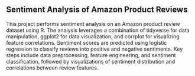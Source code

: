 ## Sentiment Analysis of Amazon Product Reviews

This project performs sentiment analysis on an Amazon product review dataset using R. The analysis leverages a combination of tidyverse for data manipulation, ggplot2 for data visualization, and corrplot for visualizing feature correlations. Sentiment scores are predicted using logistic regression to classify reviews into positive and negative sentiments. Key steps include data preprocessing, feature engineering, and sentiment classification, followed by visualizations of sentiment distribution and correlations between review features.

